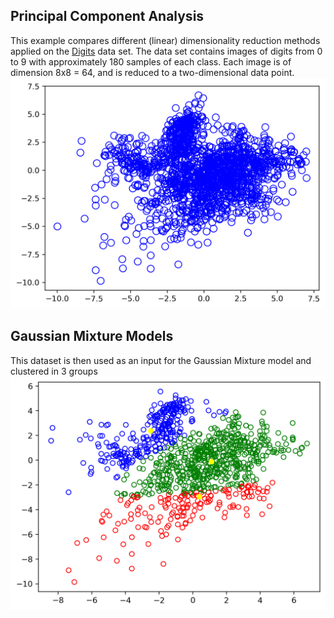 ## Principal Component Analysis
This example compares different (linear) dimensionality reduction methods applied on the <a href="https://scikit-learn.org/stable/modules/generated/sklearn.datasets.load_digits.html">Digits</a> data set. The data set contains images of digits from 0 to 9 with approximately 180 samples of each class. Each image is of dimension 8x8 = 64, and is reduced to a two-dimensional data point.<br />
![pca_basic](images/pca_basic.png)<br />
## Gaussian Mixture Models
This dataset is then used as an input for the Gaussian Mixture model and clustered in 3 groups<br />
![pca_clustered](images/plot_clustered.png)<br />
